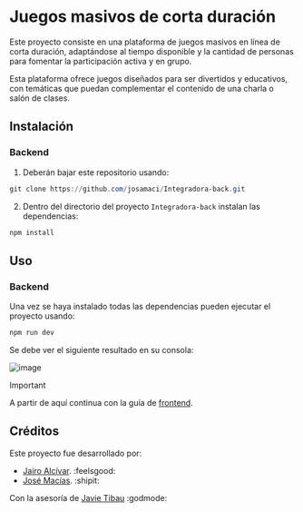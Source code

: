 # Juegos masivos de corta duración

Este proyecto consiste en una plataforma de juegos masivos en línea de corta duración, adaptándose al tiempo disponible y la cantidad de personas para fomentar la participación activa y en grupo.

Esta plataforma ofrece juegos diseñados para ser divertidos y educativos, con temáticas que puedan complementar el contenido de una charla o salón de clases.

## Instalación

### Backend

1. Deberán bajar este repositorio usando:
```powershell
git clone https://github.com/josamaci/Integradora-back.git
```

2. Dentro del directorio del proyecto ```Integradora-back``` instalan las dependencias:
```powershell
npm install
```

## Uso

### Backend

Una vez se haya instalado todas las dependencias pueden ejecutar el proyecto usando:
```powershell
npm run dev
```
Se debe ver el siguiente resultado en su consola:

![image](https://github.com/josamaci/Integradora-back/assets/73150508/07fd9937-c815-4908-a2e5-c1a9309b1520)


> [!IMPORTANT]
> A partir de aquí continua con la guía de [frontend](https://www.youtube.com/watch?v=mCdA4bJAGGk).


## Créditos

Este proyecto fue desarrollado por:
- [Jairo Alcívar](https://github.com/JairoAb). :feelsgood:
- [José Macías](https://github.com/josamaci). :shipit:

Con la asesoría de [Javie Tibau](https://github.com/jtibau) :godmode:
